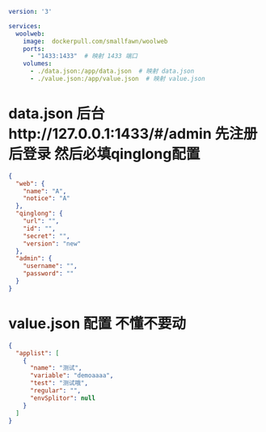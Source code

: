 ```yml
version: '3'

services:
  woolweb:
    image:  dockerpull.com/smallfawn/woolweb
    ports:
      - "1433:1433"  # 映射 1433 端口
    volumes:
      - ./data.json:/app/data.json  # 映射 data.json
      - ./value.json:/app/value.json  # 映射 value.json
```
# data.json 后台http://127.0.0.1:1433/#/admin 先注册后登录 然后必填qinglong配置
```json
{
  "web": {
    "name": "A",
    "notice": "A"
  },
  "qinglong": {
    "url": "",
    "id": "",
    "secret": "",
    "version": "new"
  },
  "admin": {
    "username": "",
    "password": ""
  }
}
```
# value.json 配置 不懂不要动
```json
{
  "applist": [
    {
      "name": "测试",
      "variable": "demoaaaa",
      "test": "测试哦",
      "regular": "",
      "envSplitor": null
    }
  ]
}
```
